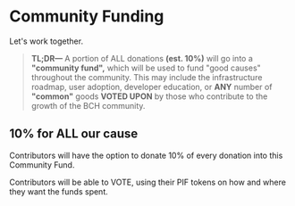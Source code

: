 # Community Funding

Let's work together.

> __TL;DR—__ A portion of ALL donations __(est. 10%)__ will go into a __"community fund",__ which will be used to fund "good causes" throughout the community. This may include the infrastructure roadmap, user adoption, developer education, or __ANY__ number of __"common"__ goods __VOTED UPON__ by those who contribute to the growth of the BCH community.

## 10% for ALL our cause

Contributors will have the option to donate 10% of every donation into this Community Fund.

Contributors will be able to VOTE, using their PIF tokens on how and where they want the funds spent.
